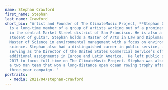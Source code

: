 ```yaml
---
name: Stephan Crawford
first_name: Stephan
last_name: Crawford
short_bio: "Artist and Founder of The ClimateMusic Project, **Stephan Crawford**
  is a long-time member of a group of artists working out of a prominent studio
  in the central Market Street district of San Francisco. He is also a long-time
  student of guitar. Stephan holds a Master of Arts in Law and Diplomacy and a
  Master of Science in environmental management with a focus on environmental
  science. Stephan also had a distinguished career in public service, including
  serving as the Director of the United States Commercial Service’s office, with
  additional assignments in Europe and Latin America.  He left public service in
  2017 to focus full-time on The ClimateMusic Project. Stephan was also part of
  a two man team that won a long-distance open ocean rowing trophy after a
  three-year campaign. "
portraits:
  - media: 2021/04/stephan-crawford
---
```

